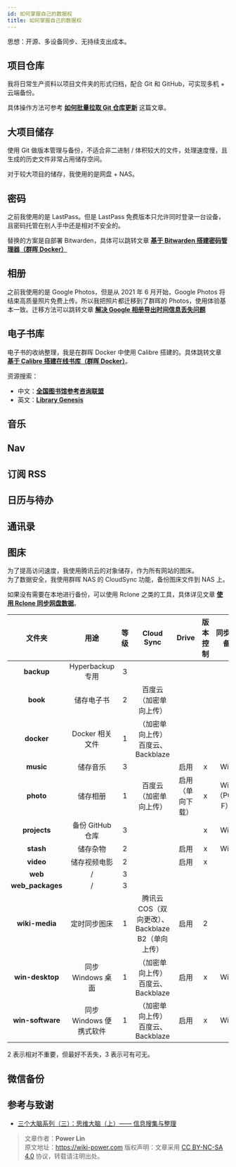 ```yaml
---
id: 如何掌握自己的数据权
title: 如何掌握自己的数据权
---
```


思想：开源、多设备同步、无持续支出成本。

## 项目仓库

我将日常生产资料以项目文件夹的形式归档，配合 Git 和 GitHub，可实现多机 + 云端备份。

具体操作方法可参考 [**如何批量拉取 Git 仓库更新**](https://wiki-power.com/%E5%A6%82%E4%BD%95%E6%89%B9%E9%87%8F%E6%8B%89%E5%8F%96Git%E4%BB%93%E5%BA%93%E6%9B%B4%E6%96%B0) 这篇文章。

## 大项目储存

使用 Git 做版本管理与备份，不适合非二进制 / 体积较大的文件，处理速度慢，且生成的历史文件非常占用储存空间。

对于较大项目的储存，我使用的是网盘 + NAS。

## 密码

之前我使用的是 LastPass。但是 LastPass 免费版本只允许同时登录一台设备，且密码托管在别人手中还是相对不安全的。

替换的方案是自部署 Bitwarden，具体可以跳转文章 [**基于 Bitwarden 搭建密码管理器（群晖 Docker）**](https://wiki-power.com/%E5%9F%BA%E4%BA%8EBitwarden%E6%90%AD%E5%BB%BA%E5%AF%86%E7%A0%81%E7%AE%A1%E7%90%86%E5%99%A8%EF%BC%88%E7%BE%A4%E6%99%96Docker%EF%BC%89)

## 相册

之前我使用的是 Google Photos，但是从 2021 年 6 月开始，Google Photos 将结束高质量照片免费上传。所以我把照片都迁移到了群晖的 Photos，使用体验基本一致。迁移方法可以跳转文章 [**解决 Google 相册导出时间信息丢失问题**](https://wiki-power.com/%E8%A7%A3%E5%86%B3Google%E7%9B%B8%E5%86%8C%E5%AF%BC%E5%87%BA%E6%97%B6%E9%97%B4%E4%BF%A1%E6%81%AF%E4%B8%A2%E5%A4%B1%E9%97%AE%E9%A2%98)

## 电子书库

电子书的收纳整理，我是在群晖 Docker 中使用 Calibre 搭建的。具体跳转文章 [**基于 Calibre 搭建在线书库（群晖 Docker）**](https://wiki-power.com/%E5%9F%BA%E4%BA%8ECalibre%E6%90%AD%E5%BB%BA%E5%9C%A8%E7%BA%BF%E4%B9%A6%E5%BA%93%EF%BC%88%E7%BE%A4%E6%99%96Docker%EF%BC%89)。

资源搜索：

- 中文：[**全国图书馆参考咨询联盟**](http://www.ucdrs.superlib.net/)
- 英文：[**Library Genesis**](http://libgen.rs/)

## 音乐

## Nav

## 订阅 RSS

## 日历与待办

## 通讯录

## 图床

为了提高访问速度，我使用腾讯云的对象储存，作为所有网站的图床。  
为了数据安全，我使用群晖 NAS 的 CloudSync 功能，备份图床文件到 NAS 上。

如果没有需要在本地进行备份，可以使用 Rclone 之类的工具，具体详见文章 [**使用 Rclone 同步网盘数据**](https://wiki-power.com/%E4%BD%BF%E7%94%A8Rclone%E5%90%8C%E6%AD%A5%E7%BD%91%E7%9B%98%E6%95%B0%E6%8D%AE)。

|      文件夹      |          用途           | 等级 |                    Cloud Sync                    |      Drive       | 版本控制 |  同步设备   | 完全同步 | 其他           |
| :--------------: | :---------------------: | :--: | :----------------------------------------------: | :--------------: | :------: | :---------: | :------: | -------------- |
|    **backup**    |    Hyperbackup 专用     |  3   |                                                  |                  |          |             |          |                |
|     **book**     |       储存电子书        |  2   |              百度云（加密单向上传）              |                  |          |             |          |                |
|    **docker**    |     Docker 相关文件     |  1   |        （加密单向上传）百度云、Backblaze         |                  |          |             |          |                |
|    **music**     |        储存音乐         |  3   |                                                  |       启用       |    x     |     Win     |    否    |                |
|    **photo**     |        储存相册         |  1   |              百度云（加密单向上传）              | 启用（单向下载） |    x     | Win（PC-F） |    是    |                |
|   **projects**   |    备份 GitHub 仓库     |  3   |                                                  |                  |    x     |     Win     |          |                |
|    **stash**     |        储存杂物         |  2   |                                                  |       启用       |    x     |     Win     |    否    |                |
|    **video**     |      储存视频电影       |  2   |                                                  |       启用       |    x     |             |          |                |
|     **web**      |            /            |  3   |                                                  |                  |          |             |          |                |
| **web_packages** |            /            |  3   |                                                  |                  |          |             |          |                |
|  **wiki-media**  |      定时同步图床       |  1   | 腾讯云 COS（双向更改）、Backblaze B2（单向上传） |       启用       |    2     |             |          | 同步腾讯云 COS |
| **win-desktop**  |    同步 Windows 桌面    |  1   |        （加密单向上传）百度云、Backblaze         |       启用       |    x     |     Win     |    是    |                |
| **win-software** | 同步 Windows 便携式软件 |  1   |        （加密单向上传）百度云、Backblaze         |       启用       |    x     |     Win     |    是    |                |

2 表示相对不重要，但最好不丢失，3 表示可有可无。

## 微信备份

## 参考与致谢

- [三个大脑系列（三）：思维大脑（上）—— 信息搜集与整理](https://sspai.com/post/66527)

> 文章作者：**Power Lin**  
> 原文地址：<https://wiki-power.com>
> 版权声明：文章采用 [CC BY-NC-SA 4.0](https://creativecommons.org/licenses/by/4.0/deed.zh) 协议，转载请注明出处。

